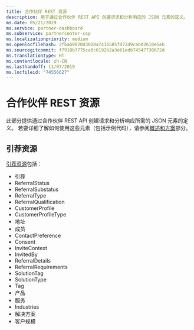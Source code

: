 ```yaml
---
title: 合作伙伴 REST 资源
description: 用于通过合作伙伴 REST API 创建请求和分析响应的 JSON 元素的定义。
ms.date: 05/21/2019
ms.service: partner-dashboard
ms.subservice: partnercenter-csp
ms.localizationpriority: medium
ms.openlocfilehash: 2fbab9020d3028a7416585fd7249cab02610e5eb
ms.sourcegitcommit: f7918b7775ca8c6192b2a3e61edb74547730672d
ms.translationtype: HT
ms.contentlocale: zh-CN
ms.lasthandoff: 11/07/2019
ms.locfileid: "74556627"
---
```

# <a name="partner-rest-resources"></a>合作伙伴 REST 资源

此部分提供通过合作伙伴 REST API 创建请求和分析响应所需的 JSON 元素的定义。 若要详细了解如何使用这些元素（包括示例代码），请参阅[概述和方案](index.md)部分。

## <a name="referral-resources"></a>引荐资源
[引荐资源](referral-resources.md)包括：

* 引荐
* ReferralStatus
* ReferralSubstatus
* ReferralType
* ReferralQualification
* CustomerProfile
* CustomerProfileType
* 地址
* 成员
* ContactPreference
* Consent
* InviteContext
* InvitedBy
* ReferralDetails
* ReferralRequirements
* SolutionTag
* SolutionType
* Tag
* 产品
* 服务
* Industries
* 解决方案
* 客户规模